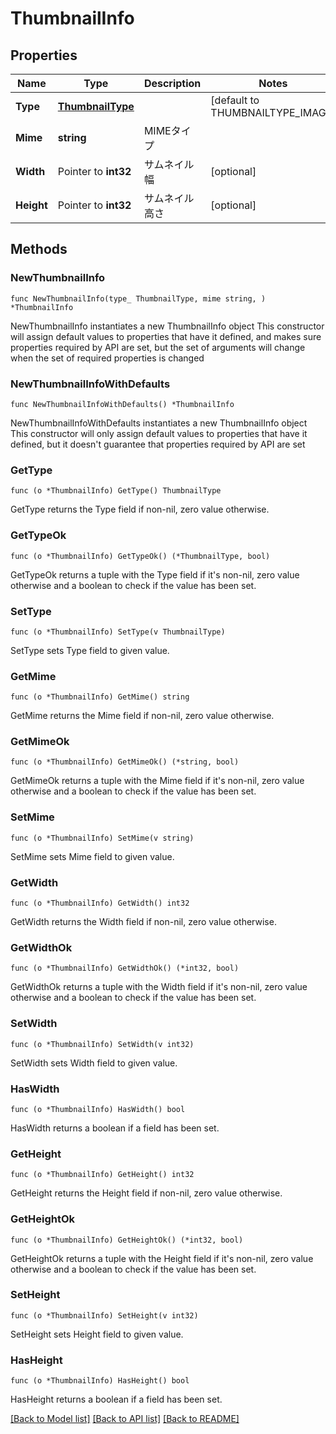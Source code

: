 # ThumbnailInfo

## Properties

Name | Type | Description | Notes
------------ | ------------- | ------------- | -------------
**Type** | [**ThumbnailType**](ThumbnailType.md) |  | [default to THUMBNAILTYPE_IMAGE]
**Mime** | **string** | MIMEタイプ | 
**Width** | Pointer to **int32** | サムネイル幅 | [optional] 
**Height** | Pointer to **int32** | サムネイル高さ | [optional] 

## Methods

### NewThumbnailInfo

`func NewThumbnailInfo(type_ ThumbnailType, mime string, ) *ThumbnailInfo`

NewThumbnailInfo instantiates a new ThumbnailInfo object
This constructor will assign default values to properties that have it defined,
and makes sure properties required by API are set, but the set of arguments
will change when the set of required properties is changed

### NewThumbnailInfoWithDefaults

`func NewThumbnailInfoWithDefaults() *ThumbnailInfo`

NewThumbnailInfoWithDefaults instantiates a new ThumbnailInfo object
This constructor will only assign default values to properties that have it defined,
but it doesn't guarantee that properties required by API are set

### GetType

`func (o *ThumbnailInfo) GetType() ThumbnailType`

GetType returns the Type field if non-nil, zero value otherwise.

### GetTypeOk

`func (o *ThumbnailInfo) GetTypeOk() (*ThumbnailType, bool)`

GetTypeOk returns a tuple with the Type field if it's non-nil, zero value otherwise
and a boolean to check if the value has been set.

### SetType

`func (o *ThumbnailInfo) SetType(v ThumbnailType)`

SetType sets Type field to given value.


### GetMime

`func (o *ThumbnailInfo) GetMime() string`

GetMime returns the Mime field if non-nil, zero value otherwise.

### GetMimeOk

`func (o *ThumbnailInfo) GetMimeOk() (*string, bool)`

GetMimeOk returns a tuple with the Mime field if it's non-nil, zero value otherwise
and a boolean to check if the value has been set.

### SetMime

`func (o *ThumbnailInfo) SetMime(v string)`

SetMime sets Mime field to given value.


### GetWidth

`func (o *ThumbnailInfo) GetWidth() int32`

GetWidth returns the Width field if non-nil, zero value otherwise.

### GetWidthOk

`func (o *ThumbnailInfo) GetWidthOk() (*int32, bool)`

GetWidthOk returns a tuple with the Width field if it's non-nil, zero value otherwise
and a boolean to check if the value has been set.

### SetWidth

`func (o *ThumbnailInfo) SetWidth(v int32)`

SetWidth sets Width field to given value.

### HasWidth

`func (o *ThumbnailInfo) HasWidth() bool`

HasWidth returns a boolean if a field has been set.

### GetHeight

`func (o *ThumbnailInfo) GetHeight() int32`

GetHeight returns the Height field if non-nil, zero value otherwise.

### GetHeightOk

`func (o *ThumbnailInfo) GetHeightOk() (*int32, bool)`

GetHeightOk returns a tuple with the Height field if it's non-nil, zero value otherwise
and a boolean to check if the value has been set.

### SetHeight

`func (o *ThumbnailInfo) SetHeight(v int32)`

SetHeight sets Height field to given value.

### HasHeight

`func (o *ThumbnailInfo) HasHeight() bool`

HasHeight returns a boolean if a field has been set.


[[Back to Model list]](../README.md#documentation-for-models) [[Back to API list]](../README.md#documentation-for-api-endpoints) [[Back to README]](../README.md)


